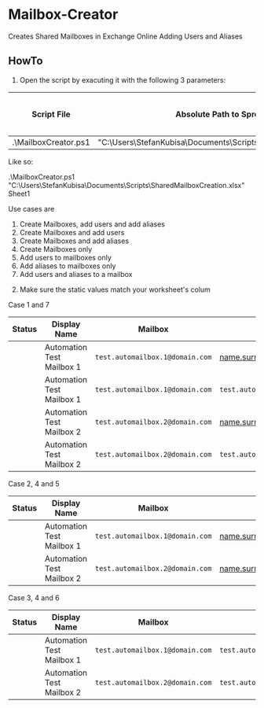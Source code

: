 # Mailbox-Creator
Creates Shared Mailboxes in Exchange Online Adding Users and Aliases

## HowTo ##
1) Open the script by exacuting it with the following 3 parameters:

| Script File | Absolute Path to Spreadsheet | Sheet you want to use |
|----------|----------|----------|
| .\MailboxCreator.ps1 | "C:\Users\StefanKubisa\Documents\Scripts\SharedMailboxCreation.xlsx" | Sheet1 | 

Like so: 

.\MailboxCreator.ps1 "C:\Users\StefanKubisa\Documents\Scripts\SharedMailboxCreation.xlsx" Sheet1

Use cases are

1. Create Mailboxes, add users and add aliases
2. Create Mailboxes and add users
3. Create Mailboxes and add aliases 
4. Create Mailboxes only 
5. Add users to mailboxes only
6. Add aliases to mailboxes only
7. Add users and aliases to a mailbox

2) Make sure the static values match your worksheet's colum

Case 1 and 7

| Status | Display Name | Mailbox | User 1 / Alias 1 | User 2 / Alias 2 | User 3 / Alias 3 |
|----------|----------|----------|----------|----------|----------|
|  | Automation Test Mailbox 1 | `test.automailbox.1@domain.com` | name.surname@domain.com | name2.surname2@domain.com | name3.surname3@domain.com |
|  | Automation Test Mailbox 1 | `test.automailbox.1@domain.com` | `test.automailbox.1.alias1@domain.com` | `test.automailbox.1.alias2@domain.com` | `test.automailbox.1.alias3@domain.com` |
|  | Automation Test Mailbox 2 | `test.automailbox.2@domain.com` | name.surname@domain.com | name2.surname2@domain.com | name3.surname3@domain.com |
|  | Automation Test Mailbox 2 | `test.automailbox.2@domain.com` | `test.automailbox.2.alias1@domain.com` | `test.automailbox.2.alias2@domain.com` | `test.automailbox.2.alias3@domain.com` |

Case 2, 4 and 5 

| Status | Display Name | Mailbox | User 1 | User 2 | User 3 |
|----------|----------|----------|----------|----------|----------|
|  | Automation Test Mailbox 1 | `test.automailbox.1@domain.com` | name.surname@domain.com | name2.surname2@domain.com | name3.surname3@domain.com |
|  | Automation Test Mailbox 2 | `test.automailbox.2@domain.com` | name.surname@domain.com | name2.surname2@domain.com | name3.surname3@domain.com |

Case 3, 4 and 6

| Status | Display Name | Mailbox | Alias 1 | Alias 2 | Alias 3 |
|----------|----------|----------|----------|----------|----------|
|  | Automation Test Mailbox 1 | `test.automailbox.1@domain.com` | `test.automailbox.1.alias1@domain.com` | `test.automailbox.1.alias2@domain.com` | `test.automailbox.1.alias3@domain.com` |
|  | Automation Test Mailbox 2 | `test.automailbox.2@domain.com` | `test.automailbox.2.alias1@domain.com` | `test.automailbox.2.alias2@domain.com` | `test.automailbox.2.alias3@domain.com` |